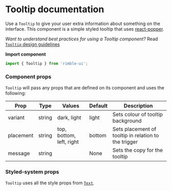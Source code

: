 # Tooltip documentation

Use a `Tooltip` to give your user extra information about something on the interface. This component is a simple styled tooltip that uses [react-popper](https://github.com/d8660091/react-popper).

_Want to understand best practices for using a Tooltip component?_ Read [`Tooltip` design guidelines](https://consensys.github.io/rimble-ui/?path=/story/components-tooltip--design-guidelines)

**Import component**

```jsx
import { Tooltip } from 'rimble-ui';
```

<!-- STORY -->

### Component props

`Tooltip` will pass any props that are defined on its component and uses the following:

| Prop      | Type   | Values                   | Default | Description                                          |
| --------- | ------ | ------------------------ | ------- | ---------------------------------------------------- |
| variant   | string | dark, light              | light   | Sets colour of tooltip background                    |
| placement | string | top, bottom, left, right | bottom  | Sets placement of tooltip in relation to the trigger |
| message   | string |                          | None    | Sets the copy for the tooltip                        |

### Styled-system props

`Tooltip` uses all the style props from [`Text`](https://consensys.github.io/rimble-ui/?path=/story/components-text--documentation).
